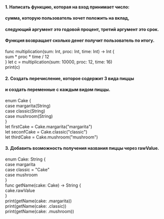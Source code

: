 
#### 1. Написать функцию, которая на вход принимает число: 
#### сумма, которую пользователь хочет положить на вклад, 
#### следующий аргумент это годовой процент, третий аргумент это срок. 
#### Функция возвращает сколько денег получит пользователь по итогу.

func multiplication(sum: Int, proc: Int, time: Int) -> Int {\
    sum * proc * time / 12 \
}
let c = multiplication(sum: 10000, proc: 12, time: 16)\
print(c)   

#### 2. Создать перечисление, которое содержит 3 вида пиццы 
#### и создать переменные с каждым видом пиццы.

enum Cake {\
    case margarita(String)\
    case classic(String)\
    case mushroom(String)\
}\
let firstCake = Cake.margarita("margarita")\
let seconfCake = Cake.classic("classic")\
let thirdCake = Cake.mushroom("mushroom")

#### 3. Добавить возможность получения названия пиццы через rawValue.

enum Cake: String {\
    case margarita\
    case classic = "Cake"\
    case mushroom\
}\
func getName(cake: Cake) -> String {\
    cake.rawValue\
}\
print(getName(cake: .margarita))\
print(getName(cake: .classic))\
print(getName(cake: .mushroom))